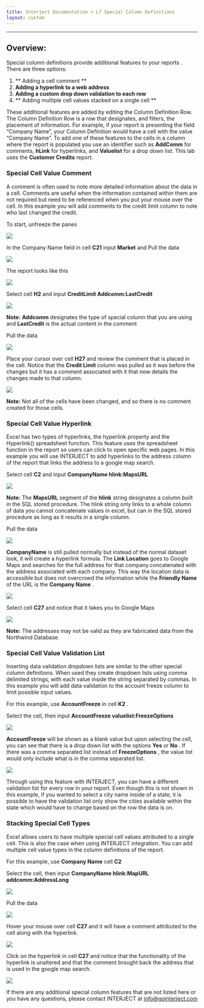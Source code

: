 ```yaml
---
title: Interject Documentation > L7 Special Column Definitions
layout: custom
---
```

* * *

##  **Overview:**

Special column definitions provide additional features to your reports  .
There are three options:

  1. ** Adding a cell comment  **
  2. **Adding a hyperlink to a web address**
  3. **Adding a custom drop down validation to each row**
  4. ** Adding multiple cell values stacked on a single cell  **

These additional features are added by editing the Column Definition Row. The
Column Definition Row is a row that designates, and filters, the placement of
information. For example, if your report is presenting the field “Company
Name”, your Column Definition would have a cell with the value “Company Name”.
To add one of these features to the cells in a column where the report is
populated you use an identifier such as  **AddComm** for comments,  **hLink**
for hyperlinks, and  **Valuelist** for a drop down list. This lab uses the
**Customer Credits** report.

###

###  Special Cell Value Comment

A comment is often used to note more detailed information about the data in a
cell. Comments are useful when the information contained within them are not
required but need to be referenced when you put your mouse over the cell. In
this example you will add comments to the credit limit column to note who last
changed the credit.

To start, unfreeze the panes

![](attachments/335183945/346194026.jpg)

  

In the Company Name field in cell  **C21** input  **Market** and  Pull the
data

![](attachments/335183945/346259541.jpg)

  

The report looks like this

![](attachments/335183945/346194031.jpg)

  

Select cell  **H2** and input  **CreditLimit Addcomm:LastCredit**

![](attachments/335183945/346062917.jpg)

**Note:** **Addcomm** designates the type of special column that you are using
and  **LastCredit** is the actual content in the comment

  

Pull the data

![](attachments/335183945/346095732.jpg)

  

Place your cursor over cell  **H27** and review the comment that is placed in
the cell. Notice that the  **Credit Limit** column was pulled as it was before
the changes but it has a comment associated with it that now details the
changes made to that column.

![](attachments/335183945/346194036.jpg)

**Note:** Not all of the cells have been changed, and so there is no comment
created for those cells.

###

###  Special Cell Value Hyperlink

Excel has two types of hyperlinks, the hyperlink property and the Hyperlink()
spreadsheet function. This feature uses the spreadsheet function in the report
so users can click to open specific web pages. In this example you will use
INTERJECT to add hyperlinks to the address column of the report that links the
address to a google map search.

Select cell  **C2** and input  **CompanyName hlink:MapsURL**

![](attachments/335183945/346357890.jpg)

**Note:** The  **MapsURL** segment of the  **hlink** string designates a
column built in the SQL stored procedure. The hlink string only links to a
whole column of data you cannot concatenate values in excel, but can in the
SQL stored procedure as long as it results in a single column.

  

Pull the data

![](attachments/335183945/346259546.jpg)

  

**CompanyName** is still pulled normally but instead of the normal dataset
look, it will create a hyperlink formula. The  **Link Location** goes to
Google Maps and searches for the full address for that company.concatenated
with the address associated with each company. This way the location data is
accessible but does not overcrowd the information while the  **Friendly Name**
of the URL is the  **Company Name** .

![](attachments/335183945/348684292.jpg)

Select cell  **C27** and notice that it takes you to Google Maps

![](attachments/335183945/346161326.jpg)

**Note:** The addresses may not be valid as they are fabricated data from the
Northwind Database.

###

###  Special Cell Value Validation List

Inserting data validation dropdown lists are similar to the other special
column definitions.  When used they create dropdown lists using comma
delimited strings, with each value inside the string separated by commas.  In
this example you will add data validation to the account freeze column to
limit possible input values.

For this example, use  **AccountFreeze** in cell  **K2** .

Select the cell, then input  **AccountFreeze valuelist:FreezeOptions**

![](attachments/335183945/346259551.jpg)

  

**AccountFreeze** will be shown as a blank value but upon selecting the cell,
you can see that there is a drop down list with the options  **Yes** or
**No** . If there was a comma separated list instead of  **FreezeOptions** ,
the value list would only include what is in the comma separated list.

![](attachments/335183945/346062922.jpg)

Through using this feature with INTERJECT, you can have a different validation
list for every row in your report. Even though this is not shown in this
example, if you wanted to select a city name inside of a state, it is possible
to have the validation list only show the cities available within the state
which would have to change based on the row the data is on.

###

###  Stacking Special Cell Types

Excel allows users to have multiple special cell values attributed to a single
cell. This is also the case when using INTERJECT integration. You can add
multiple cell value types in the column definitions of the report.

For this example, use  **Company Name** cell  **C2**

Select the cell, then input  **CompanyName hlink:MapURL**
**addcomm:AddressLong**

![](attachments/335183945/346357895.jpg)

  

Pull the data

![](attachments/335183945/346194044.jpg)

  

Hover your mouse over cell  **C27** and it will have a comment attributed to
the cell along with the hyperlink.

![](attachments/335183945/346128491.jpg)

  

Click on the hyperlink in cell  **C27** and  notice that the functionality of
the hyperlink is unaltered and that the comment brought back the address that
is used in the google map search.

![](attachments/335183945/346161326.jpg)

If there are any additional special column features that are not listed here
or you have any questions, please contact INTERJECT at info@gointerject.com

  

